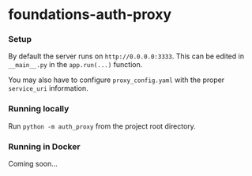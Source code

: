 # foundations-auth-proxy

### Setup
By default the server runs on `http://0.0.0.0:3333`. This can be edited in `__main__.py` in the `app.run(...)` function.

You may also have to configure `proxy_config.yaml` with the proper `service_uri` information.

### Running locally
Run `python -m auth_proxy` from the project root directory.

### Running in Docker
Coming soon...